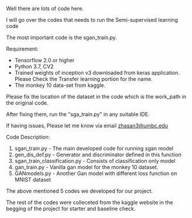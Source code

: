 Well there are lots of code here.

I will go over the codes that needs to run the Semi-supervised learning code


The most important code is the sgan_train.py. 

Requirement: 
- Tensorflow 2.0 or higher
- Python 3.7, CV2
- Trained weights of inception v3 downloaded from keras application. Please Check the Transfer learning portion for the name.
- The monkey 10 data-set from kaggle. 

Please fix the location of the dataset in the code which is the work_path in the original code. 

After fixing them, run the "sga_train.py" in any suitable IDE. 

If having issues, Please let me know via email zhasan3@umbc.edu

Code Description: 

1. sgan_train.py  -  The main developed code for running sgan model
2. gen_dis_def.py - Generator and discriminator defined in this function
3. sgan_train_classification.py  -  Consists of classification only model
4. gan_train.py  - Vanilla gan model for the monkey 10 dataset.
5. GANmodels.py - Another Gan model with different loss function on MNIST dataset

The above mentioned 5 codes we developed for our project. 

The rest of the codes were colleceted from the kaggle website in the begging of the project for starter and baseline check. 
